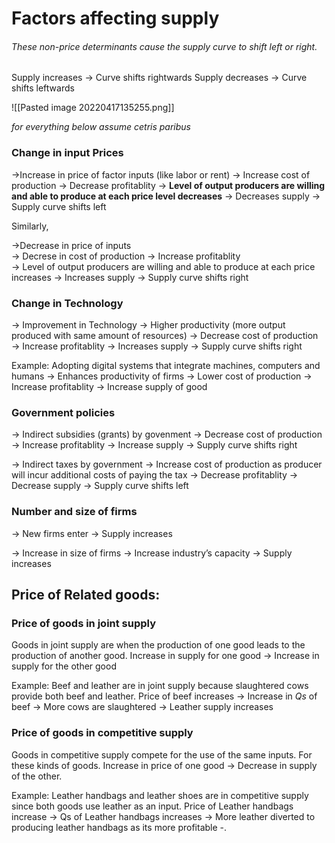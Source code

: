 # Factors affecting supply
###### These non-price determinants cause the supply curve to shift left or right. 

Supply increases → Curve shifts rightwards
Supply decreases → Curve shifts leftwards

![[Pasted image 20220417135255.png]]

_for everything below assume cetris paribus_

### Change in input Prices
→Increase in price of factor inputs (like labor or rent) 
→ Increase cost of production 
→ Decrease profitablity 
→ **Level of output producers are willing and able to produce at each price level decreases** 
→ Decreases supply 
→ Supply curve shifts left

Similarly,

→Decrease in price of inputs  
→ Decrese in cost of production 
→ Increase profitablity  
→ Level of output producers are willing and able to produce at each price increases 
→ Increases supply 
→ Supply curve shifts right

### Change in Technology
→ Improvement in Technology
→ Higher productivity (more output produced with same amount of resources)
→ Decrease cost of production
→ Increase profitablity 
→ Increases supply 
→ Supply curve shifts right

Example: Adopting digital systems that integrate machines, computers and humans → Enhances productivity of firms → Lower cost of production → Increase profitablity → Increase supply of good

### Government policies
→ Indirect subsidies (grants) by govenment
→ Decrease cost of production 
→ Increase profitablity
→ Increase supply
→ Supply curve shifts right

→ Indirect taxes by government
→ Increase cost of production as producer will incur additional costs of paying the tax
→ Decrease profitablity
→ Decrease supply 
→ Supply curve shifts left

### Number and size of firms
→ New firms enter 
→ Supply increases

→ Increase in size of firms
→ Increase industry’s capacity
→ Supply increases

## Price of Related goods:

### Price of goods in joint supply
Goods in joint supply are when the production of one good leads to the production of another good. Increase in supply for one good → Increase in supply for the other good

Example: Beef and leather are in joint supply because slaughtered cows provide both beef and leather. Price of beef increases → Increase in _Qs_ of beef → More cows are slaughtered → Leather supply increases

### Price of goods in competitive supply
Goods in competitive supply compete for the use of the same inputs. For these kinds of goods. Increase in price of one good → Decrease in supply of the other.

Example: Leather handbags and leather shoes are in competitive supply since both goods use leather as an input. Price of Leather handbags increase → Qs of Leather handbags increases → More leather diverted to producing leather handbags as its more profitable -.